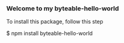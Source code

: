 ### Welcome to my byteable-hello-world

To install this package, follow this step

$ npm install byteable-hello-world
